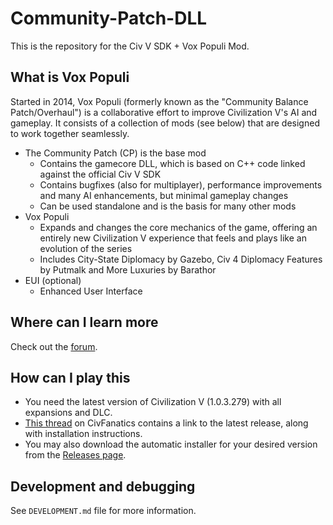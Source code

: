 # Community-Patch-DLL

This is the repository for the Civ V SDK + Vox Populi Mod. 

## What is Vox Populi

Started in 2014, Vox Populi (formerly known as the "Community Balance Patch/Overhaul") is a collaborative effort to improve Civilization V's AI and gameplay. It consists of a collection of mods (see below) that are designed to work together seamlessly.

* The Community Patch (CP) is the base mod
	* Contains the gamecore DLL, which is based on C++ code linked against the official Civ V SDK
    * Contains bugfixes (also for multiplayer), performance improvements and many AI enhancements, but minimal gameplay changes
    * Can be used standalone and is the basis for many other mods
* Vox Populi
	* Expands and changes the core mechanics of the game, offering an entirely new Civilization V experience that feels and plays like an evolution of the series
	* Includes City-State Diplomacy by Gazebo, Civ 4 Diplomacy Features by Putmalk and More Luxuries by Barathor
* EUI (optional)
	* Enhanced User Interface

## Where can I learn more

Check out the [forum](https://forums.civfanatics.com/forums/community-patch-project.497/). 

## How can I play this

* You need the latest version of Civilization V (1.0.3.279) with all expansions and DLC.
* [This thread](https://forums.civfanatics.com/threads/community-patch-how-to-install.528034/) on CivFanatics contains a link to the latest release, along with installation instructions.
* You may also download the automatic installer for your desired version from the [Releases page](https://github.com/LoneGazebo/Community-Patch-DLL/releases).

## Development and debugging

See `DEVELOPMENT.md` file for more information.